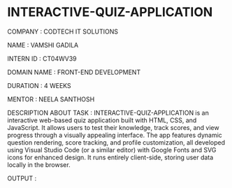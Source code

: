 # INTERACTIVE-QUIZ-APPLICATION

COMPANY : CODTECH IT SOLUTIONS

NAME : VAMSHI GADILA

INTERN ID : CT04WV39

DOMAIN NAME : FRONT-END DEVELOPMENT

DURATION :  4 WEEKS

MENTOR : NEELA SANTHOSH

DESCRIPTION ABOUT TASK : INTERACTIVE-QUIZ-APPLICATION is an interactive web-based quiz application built with HTML, CSS, and JavaScript. It allows users to test their knowledge, track scores, and view progress through a visually appealing interface. The app features dynamic question rendering, score tracking, and profile customization, all developed using Visual Studio Code (or a similar editor) with Google Fonts and SVG icons for enhanced design. It runs entirely client-side, storing user data locally in the browser.

OUTPUT :

 

